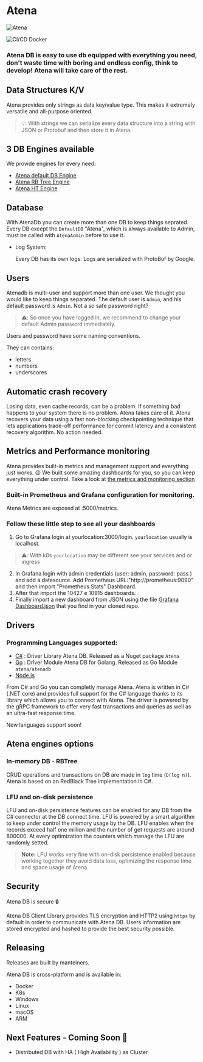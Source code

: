 # Atena

![Atena](Atena.png "Atena Logo")

![CI/CD Docker](https://github.com/mchl-labs/atena/workflows/Docker/badge.svg)

### Atena DB is easy to use db equipped with everything you need, don't waste time with boring and endless config, think to develop! Atena will take care of the rest.

## Data Structures K/V

Atena provides only strings as data key/value type. This makes it extremely versatile and all-purpose oriented.

> 💡: With strings we can serialize every data structure into a string with JSON or Protobuf and then store it in Atena.

## 3 DB Engines available

We provide engines for every need:

* [Atena default DB Engine]()
* [Atena RB Tree Engine]()
* [Atena HT Engine]()

## Database

With AtenaDb you can create more than one DB to keep things seprated. Every DB except the `DefaultDB` "Atena", which is always available to Admin, must be called with `AtenaAdmin` before to use it.
- Log System:
    
    Every DB has its own logs. Logs are serialized with ProtoBuf by Google.

## Users

Atenadb is multi-user and support more than one user. We thought you would like to keep things separated.
The default user is `Admin`, and his default password is `Admin`. Not a so safe password right?

> ⚠️: So once you have logged in, we recommend to change your default Admin password immediately.

Users and password have some naming conventions.

They can contains:

* letters
* numbers
* underscores

## Automatic crash recovery

Losing data, even cache records, can be a problem. If something bad happens to your system there is no problem. Atena takes care of it. Atena recovers your data using a fast non-blocking checkpointing technique that lets applications trade-off performance for commit latency and a consistent recovery algorithm. No action needed.

## Metrics and Performance monitoring

Atena provides built-in metrics and management support and everything just works. 😉 We built some amazing dashboards for you, so you can keep everything under control. Take a look at [ the metrics and monitoring section]()

### Built-in Prometheus and Grafana configuration for monitoring.

Atena Metrics are exposed at :5000/metrics.

### Follow these little step to see all your dashboards

1. Go to Grafana login at yourlocation:3000/login. `yourlocation` usually is localhost.
> ⚠️: With k8s `yourlocation` may be different see your services and or ingress
2. In Grafana login with admin credentials (user: admin, password: pass ) and add a datasource. Add Prometheus URL:"http://prometheus:9090" and then import "Prometheus Stats" Dashboard.
3. After that import the 10427 e 10915 dashboards.
4. Finally import a new dashboard from JSON using the file [Grafana Dashboard.json](https://github.com/mchl-labs/atenadb-docker-setup/blob/master/Grafana%20Dashboard.json) that you find in your cloned repo.

## Drivers

### Programming Languages supported:

* [C#](develop/dotnet) : Driver Library Atena DB. Released as a Nuget package `Atena`
* [Go](develop/go)     : Driver Module Atena DB for Golang. Released as Go Module `atena/atenadb`
* [Node.js](develop/nodejs)

From C# and Go you can completly manage Atena. Atena is written in C# (.NET core) and provides full support for the C# language thanks to its library which allows you to connect with Atena. The driver is powered by the gRPC framework to offer very fast transactions and queries as well as an ultra-fast response time.

New languages support soon!

## Atena engines options

### In-memory DB - RBTree

CRUD operations and transactions on DB are made in `log` time (`O(log n)`). Atena is based on an RedBlack Tree implementation in C#.

### LFU and on-disk persistence

LFU and on-disk persistence features can be enabled for any DB from the C# connector at the DB connect time. LFU is powered by a smart algorithm to keep under control the memory usage by the DB. LFU enables when the records exceed half one million and the number of get requests are around 800000. At every optimization the counters which manage the LFU are randomly setted.

> **Note:** LFU works very fine with on-disk persistence enabled because working together they avoid data loss, optimizing the response time and space usage of Atena.

## Security

Atena DB is secure :lock:

Atena DB Client Library provides TLS encryption and HTTP2 using `https` by default in order to communicate with Atena DB.
Users information are stored encrypted and hashed to provide the best security possible.

## Releasing

Releases are built by manteiners.

Atena DB is cross-platform and is available in:

* Docker
* K8s
* Windows
* Linux
* macOS
* ARM

## Next Features - Coming Soon :dart:

- Distributed DB with HA ( High Availability ) as Cluster
